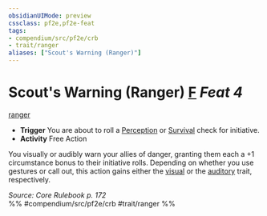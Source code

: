 ```yaml
---
obsidianUIMode: preview
cssclass: pf2e,pf2e-feat
tags:
- compendium/src/pf2e/crb
- trait/ranger
aliases: ["Scout's Warning (Ranger)"]
---
```

# Scout's Warning (Ranger)  [F](../../rules/core-rulebook/chapter-9-playing-the-game.md#Actions "Free Action") *Feat 4*  
[ranger](../../rules/traits/ranger.md)  

- **Trigger** You are about to roll a [Perception](../skills.md#Perception) or [Survival](../skills.md#Survival) check for initiative.
- **Activity** Free Action

You visually or audibly warn your allies of danger, granting them each a +1 circumstance bonus to their initiative rolls. Depending on whether you use gestures or call out, this action gains either the [visual](../../rules/traits/visual.md) or the [auditory](../../rules/traits/auditory.md) trait, respectively.

*Source: Core Rulebook p. 172*  
%% #compendium/src/pf2e/crb #trait/ranger %%